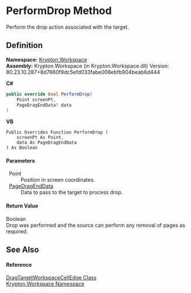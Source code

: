 # PerformDrop Method


Perform the drop action associated with the target.



## Definition
**Namespace:** <a href="0dbf488f-9676-a1e5-a949-1b4bcea03d52.md">Krypton.Workspace</a>  
**Assembly:** Krypton.Workspace (in Krypton.Workspace.dll) Version: 80.23.10.287+8d7660f9dc5efd033fabe008ebfb904beab6d444

**C#**
``` C#
public override bool PerformDrop(
	Point screenPt,
	PageDragEndData? data
)
```
**VB**
``` VB
Public Overrides Function PerformDrop ( 
	screenPt As Point,
	data As PageDragEndData
) As Boolean
```



#### Parameters
<dl><dt>  Point</dt><dd>Position in screen coordinates.</dd><dt>  <a href="0c26121e-2e6a-e3c0-21a4-2a1ddbb8d2dc.md">PageDragEndData</a></dt><dd>Data to pass to the target to process drop.</dd></dl>

#### Return Value
Boolean  
Drop was performed and the source can perform any removal of pages as required.

## See Also


#### Reference
<a href="b1ab5d9c-49a7-ec96-665c-52f629133c5f.md">DragTargetWorkspaceCellEdge Class</a>  
<a href="0dbf488f-9676-a1e5-a949-1b4bcea03d52.md">Krypton.Workspace Namespace</a>  
